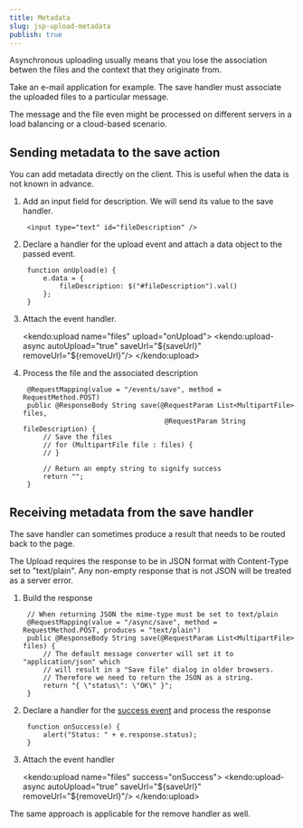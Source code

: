 ```yaml
---
title: Metadata
slug: jsp-upload-metadata
publish: true
---
```


Asynchronous uploading usually means that you lose the association betwen the files and the context that they originate from.

Take an e-mail application for example. The save handler must associate the uploaded files to a particular message.

The message and the file even might be processed on different servers in a load balancing or a cloud-based scenario.

## Sending metadata to the save action

You can add metadata directly on the client. This is useful when the data is not known in advance.

1. Add an input field for description. We will send its value to the save handler.

        <input type="text" id="fileDescription" />

2. Declare a handler for the upload event and attach a data object to the passed event.

        function onUpload(e) {
            e.data = {
                fileDescription: $("#fileDescription").val()
            };
        }

3. Attach the event handler.

    <kendo:upload name="files" upload="onUpload">
        <kendo:upload-async autoUpload="true" saveUrl="${saveUrl}" removeUrl="${removeUrl}"/>
    </kendo:upload>

4. Process the file and the associated description

        @RequestMapping(value = "/events/save", method = RequestMethod.POST)
        public @ResponseBody String save(@RequestParam List<MultipartFile> files,
                                          @RequestParam String fileDescription) {
            // Save the files
            // for (MultipartFile file : files) {
            // }
            
            // Return an empty string to signify success
            return "";
        }

## Receiving metadata from the save handler

The save handler can sometimes produce a result that needs to be routed back to the page.

The Upload requires the response to be in JSON format with Content-Type set to "text/plain". Any non-empty response that is not JSON will be treated as a server error.

1. Build the response

		// When returning JSON the mime-type must be set to text/plain
		@RequestMapping(value = "/async/save", method = RequestMethod.POST, produces = "text/plain")
		public @ResponseBody String save(@RequestParam List<MultipartFile> files) {
			// The default message converter will set it to "application/json" which
			// will result in a "Save file" dialog in older browsers.
			// Therefore we need to return the JSON as a string.
			return "{ \"status\": \"OK\" }";
		}

2. Declare a handler for the [success event](http://docs.kendoui.com/api/web/upload#success) and process the response

        function onSuccess(e) {
            alert("Status: " + e.response.status);
        }

3. Attach the event handler

    <kendo:upload name="files" success="onSuccess">
        <kendo:upload-async autoUpload="true" saveUrl="${saveUrl}" removeUrl="${removeUrl}"/>
    </kendo:upload>

The same approach is applicable for the remove handler as well.
 

